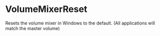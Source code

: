 # VolumeMixerReset
Resets the volume mixer in Windows to the default. (All applications will match the master volume)
